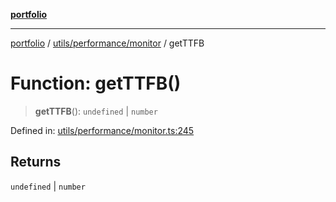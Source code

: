 [**portfolio**](../../../../README.md)

***

[portfolio](../../../../modules.md) / [utils/performance/monitor](../README.md) / getTTFB

# Function: getTTFB()

> **getTTFB**(): `undefined` \| `number`

Defined in: [utils/performance/monitor.ts:245](https://github.com/tnorlund/Portfolio/blob/19172f95f9f8c78f7099c2c700256c388d6d8180/portfolio/utils/performance/monitor.ts#L245)

## Returns

`undefined` \| `number`
